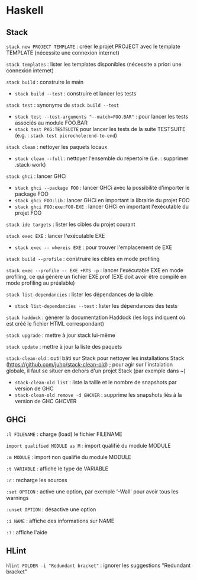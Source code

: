 # Haskell

## Stack

`stack new PROJECT TEMPLATE` : créer le projet PROJECT avec le
template TEMPLATE (nécessite une connexion internet)

`stack templates` : lister les templates disponibles (nécessite a
priori une connexion internet)

`stack build` : construire le main
   * `stack build --test` : construire et lancer les tests

`stack test` : synonyme de `stack build --test`
  * `stack test --test-arguments "--match=FOO.BAR"` : pour lancer les
    tests associés au module FOO.BAR
  * `stack test PKG:TESTSUITE` pour lancer les tests de la suite
   TESTSUITE (e.g. : `stack test picrochole:end-to-end`)

`stack clean` : nettoyer les paquets locaux
  * `stack clean --full` : nettoyer l'ensemble du répertoire (i.e. :
    supprimer .stack-work)

`stack ghci` : lancer GHCi
  * `stack ghci --package FOO` : lancer GHCi avec la possibilité
    d'importer le package FOO
  * `stack ghci FOO:lib` : lancer GHCi en important la librairie du
    projet FOO
  * `stack ghci FOO:exe:FOO-EXE` : lancer GHCi en important
    l'exécutable du projet FOO

`stack ide targets` : lister les cibles du projet courant

`stack exec EXE` : lancer l'exécutable EXE
  * `stack exec -- whereis EXE` : pour trouver l'emplacement de EXE

`stack build --profile` : construire les cibles en mode profiling

`stack exec --profile -- EXE +RTS -p` : lancer l'exécutable EXE en mode
profiling, ce qui génère un fichier EXE.prof (EXE doit avoir être compilé
en mode profiling au préalable)

`stack list-dependancies` : lister les dépendances de la cible
  * `stack list-dependancies --test` : lister les dépendances des
     tests

`stack haddock` : générer la documentation Haddock (les logs indiquent
où est créé le fichier HTML correspondant)

`stack upgrade` : mettre à jour stack lui-même

`stack update` : mettre à jour la liste des paquets

`stack-clean-old` : outil bâti sur Stack pour nettoyer les
installations Stack (https://github.com/juhp/stack-clean-old) ; pour
agir sur l'instalation globale, il faut se situer en dehors d'un
projet Stack (par exemple dans ~)
  * `stack-clean-old list` : liste la taille et le nombre de snapshots
    par version de GHC
  * `stack-clean-old remove -d GHCVER` : supprime les snapshots liés à
    la version de GHC GHCVER

## GHCi

`:l FILENAME` : charge (load) le fichier FILENAME

`import qualified MODULE as M` : import qualifié du module MODULE

`:m MODULE` : import non qualifié du module MODULE

`:t VARIABLE` : affiche le type de VARIABLE

`:r` : recharge les sources

`:set OPTION` : active une option, par exemple '-Wall' pour avoir tous
les warnings

`:unset OPTION` : désactive une option

`:i NAME` : affiche des informations sur NAME

`:?` : affiche l'aide

## HLint

`hlint FOLDER -i "Redundant bracket"` : ignorer les suggestions
"Redundant bracket"
